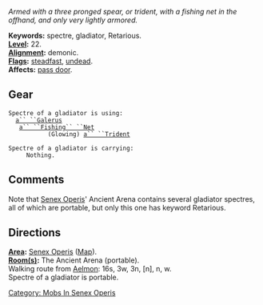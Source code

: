 *Armed with a three pronged spear, or trident, with a fishing net in the
offhand, and only very lightly armored.*

**Keywords:** spectre, gladiator, Retarious.  
**[Level](Level.md "wikilink"):** 22.  
**[Alignment](Alignment.md "wikilink"):** demonic.  
**[Flags](:Category:_Mob_Types.md "wikilink"):**
[steadfast](Sentinel_Mobs.md "wikilink"),
[undead](Undead_Mobs.md "wikilink").  
**Affects:** [pass door](Pass_Door.md "wikilink").  

## Gear

`Spectre of a gladiator is using:`  
<worn around neck>`  `[`a`` ``Galerus`](Galerus.md "wikilink")  
<held in offhand>`   `[`a`` ``Fishing`` ``Net`](Fishing_Net.md "wikilink")  
<wielded>`           (Glowing) `[`a`` ``Trident`](Trident_(Senex_Operis).md "wikilink")

`Spectre of a gladiator is carrying:`  
`     Nothing.`

## Comments

Note that [Senex Operis](:Category:_Senex_Operis.md "wikilink")' Ancient
Arena contains several gladiator spectres, all of which are portable,
but only this one has keyword Retarious.

## Directions

**[Area](:Category:_Areas.md "wikilink"):** [Senex
Operis](:Category:_Senex_Operis.md "wikilink")
([Map](Senex_Operis_Map.md "wikilink")).  
**[Room(s)](:Category:_Rooms.md "wikilink"):** The Ancient Arena
(portable).  
Walking route from [Aelmon](Aelmon.md "wikilink"): 16s, 3w, 3n, \[n\],
n, w.  
Spectre of a gladiator is portable.  

[Category: Mobs In Senex
Operis](Category:_Mobs_In_Senex_Operis "wikilink")
